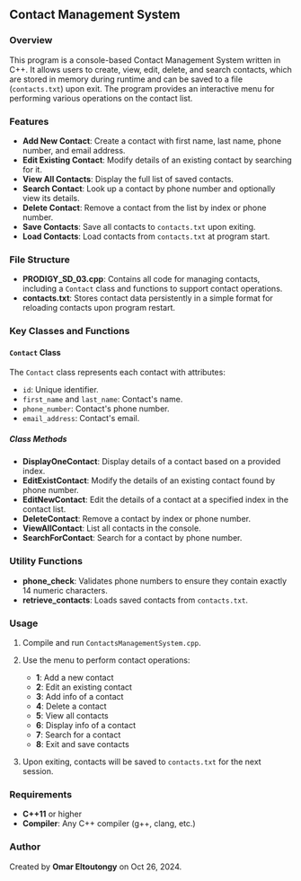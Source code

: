 ## Contact Management System

### Overview
This program is a console-based Contact Management System written in C++. It allows users to create, view, edit, delete, and search contacts, which are stored in memory during runtime and can be saved to a file (`contacts.txt`) upon exit. The program provides an interactive menu for performing various operations on the contact list.

### Features
- **Add New Contact**: Create a contact with first name, last name, phone number, and email address.
- **Edit Existing Contact**: Modify details of an existing contact by searching for it.
- **View All Contacts**: Display the full list of saved contacts.
- **Search Contact**: Look up a contact by phone number and optionally view its details.
- **Delete Contact**: Remove a contact from the list by index or phone number.
- **Save Contacts**: Save all contacts to `contacts.txt` upon exiting.
- **Load Contacts**: Load contacts from `contacts.txt` at program start.

### File Structure
- **PRODIGY_SD_03.cpp**: Contains all code for managing contacts, including a `Contact` class and functions to support contact operations.
- **contacts.txt**: Stores contact data persistently in a simple format for reloading contacts upon program restart.

### Key Classes and Functions

#### `Contact` Class
The `Contact` class represents each contact with attributes:
- `id`: Unique identifier.
- `first_name` and `last_name`: Contact's name.
- `phone_number`: Contact's phone number.
- `email_address`: Contact's email.

##### Class Methods
- **DisplayOneContact**: Display details of a contact based on a provided index.
- **EditExistContact**: Modify the details of an existing contact found by phone number.
- **EditNewContact**: Edit the details of a contact at a specified index in the contact list.
- **DeleteContact**: Remove a contact by index or phone number.
- **ViewAllContact**: List all contacts in the console.
- **SearchForContact**: Search for a contact by phone number.

### Utility Functions
- **phone_check**: Validates phone numbers to ensure they contain exactly 14 numeric characters.
- **retrieve_contacts**: Loads saved contacts from `contacts.txt`.

### Usage

1. Compile and run `ContactsManagementSystem.cpp`.
2. Use the menu to perform contact operations:
   - **1**: Add a new contact
   - **2**: Edit an existing contact
   - **3**: Add info of a contact
   - **4**: Delete a contact
   - **5**: View all contacts
   - **6**: Display info of a contact
   - **7**: Search for a contact
   - **8**: Exit and save contacts

3. Upon exiting, contacts will be saved to `contacts.txt` for the next session.

### Requirements
- **C++11** or higher
- **Compiler**: Any C++ compiler (g++, clang, etc.)

### Author
Created by **Omar Eltoutongy** on Oct 26, 2024.

